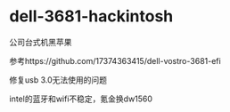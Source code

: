 # dell-3681-hackintosh
公司台式机黑苹果



参考https://github.com/17374363415/dell-vostro-3681-efi



修复usb 3.0无法使用的问题



intel的蓝牙和wifi不稳定，氪金换dw1560
